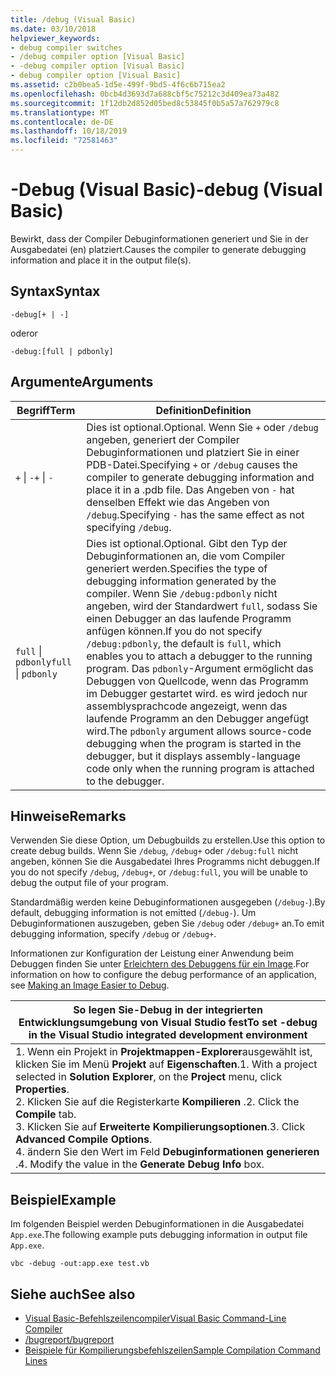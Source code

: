 ```yaml
---
title: /debug (Visual Basic)
ms.date: 03/10/2018
helpviewer_keywords:
- debug compiler switches
- /debug compiler option [Visual Basic]
- -debug compiler option [Visual Basic]
- debug compiler option [Visual Basic]
ms.assetid: c2b0bea5-1d5e-499f-9bd5-4f6c6b715ea2
ms.openlocfilehash: 0bcb4d3693d7a688cbf5c75212c3d409ea73a482
ms.sourcegitcommit: 1f12db2d852d05bed8c53845f0b5a57a762979c8
ms.translationtype: MT
ms.contentlocale: de-DE
ms.lasthandoff: 10/18/2019
ms.locfileid: "72581463"
---
```

# <a name="-debug-visual-basic"></a><span data-ttu-id="b3dc7-102">-Debug (Visual Basic)</span><span class="sxs-lookup"><span data-stu-id="b3dc7-102">-debug (Visual Basic)</span></span>

<span data-ttu-id="b3dc7-103">Bewirkt, dass der Compiler Debuginformationen generiert und Sie in der Ausgabedatei (en) platziert.</span><span class="sxs-lookup"><span data-stu-id="b3dc7-103">Causes the compiler to generate debugging information and place it in the output file(s).</span></span>

## <a name="syntax"></a><span data-ttu-id="b3dc7-104">Syntax</span><span class="sxs-lookup"><span data-stu-id="b3dc7-104">Syntax</span></span>

```console
-debug[+ | -]
```

<span data-ttu-id="b3dc7-105">oder</span><span class="sxs-lookup"><span data-stu-id="b3dc7-105">or</span></span>

```console
-debug:[full | pdbonly]
```

## <a name="arguments"></a><span data-ttu-id="b3dc7-106">Argumente</span><span class="sxs-lookup"><span data-stu-id="b3dc7-106">Arguments</span></span>

|<span data-ttu-id="b3dc7-107">Begriff</span><span class="sxs-lookup"><span data-stu-id="b3dc7-107">Term</span></span>|<span data-ttu-id="b3dc7-108">Definition</span><span class="sxs-lookup"><span data-stu-id="b3dc7-108">Definition</span></span>|
|---|---|
|<span data-ttu-id="b3dc7-109">`+` &#124; `-`</span><span class="sxs-lookup"><span data-stu-id="b3dc7-109">`+` &#124; `-`</span></span>|<span data-ttu-id="b3dc7-110">Dies ist optional.</span><span class="sxs-lookup"><span data-stu-id="b3dc7-110">Optional.</span></span> <span data-ttu-id="b3dc7-111">Wenn Sie `+` oder `/debug` angeben, generiert der Compiler Debuginformationen und platziert Sie in einer PDB-Datei.</span><span class="sxs-lookup"><span data-stu-id="b3dc7-111">Specifying `+` or `/debug` causes the compiler to generate debugging information and place it in a .pdb file.</span></span> <span data-ttu-id="b3dc7-112">Das Angeben von `-` hat denselben Effekt wie das Angeben von `/debug`.</span><span class="sxs-lookup"><span data-stu-id="b3dc7-112">Specifying `-` has the same effect as not specifying `/debug`.</span></span>|
|<span data-ttu-id="b3dc7-113">`full` &#124; `pdbonly`</span><span class="sxs-lookup"><span data-stu-id="b3dc7-113">`full` &#124; `pdbonly`</span></span>|<span data-ttu-id="b3dc7-114">Dies ist optional.</span><span class="sxs-lookup"><span data-stu-id="b3dc7-114">Optional.</span></span> <span data-ttu-id="b3dc7-115">Gibt den Typ der Debuginformationen an, die vom Compiler generiert werden.</span><span class="sxs-lookup"><span data-stu-id="b3dc7-115">Specifies the type of debugging information generated by the compiler.</span></span> <span data-ttu-id="b3dc7-116">Wenn Sie `/debug:pdbonly` nicht angeben, wird der Standardwert `full`, sodass Sie einen Debugger an das laufende Programm anfügen können.</span><span class="sxs-lookup"><span data-stu-id="b3dc7-116">If you do not specify `/debug:pdbonly`, the default is `full`, which enables you to attach a debugger to the running program.</span></span> <span data-ttu-id="b3dc7-117">Das `pdbonly`-Argument ermöglicht das Debuggen von Quellcode, wenn das Programm im Debugger gestartet wird. es wird jedoch nur assemblysprachcode angezeigt, wenn das laufende Programm an den Debugger angefügt wird.</span><span class="sxs-lookup"><span data-stu-id="b3dc7-117">The `pdbonly` argument allows source-code debugging when the program is started in the debugger, but it displays assembly-language code only when the running program is attached to the debugger.</span></span>|

## <a name="remarks"></a><span data-ttu-id="b3dc7-118">Hinweise</span><span class="sxs-lookup"><span data-stu-id="b3dc7-118">Remarks</span></span>

<span data-ttu-id="b3dc7-119">Verwenden Sie diese Option, um Debugbuilds zu erstellen.</span><span class="sxs-lookup"><span data-stu-id="b3dc7-119">Use this option to create debug builds.</span></span> <span data-ttu-id="b3dc7-120">Wenn Sie `/debug`, `/debug+` oder `/debug:full` nicht angeben, können Sie die Ausgabedatei Ihres Programms nicht debuggen.</span><span class="sxs-lookup"><span data-stu-id="b3dc7-120">If you do not specify `/debug`, `/debug+`, or `/debug:full`, you will be unable to debug the output file of your program.</span></span>

<span data-ttu-id="b3dc7-121">Standardmäßig werden keine Debuginformationen ausgegeben (`/debug-`).</span><span class="sxs-lookup"><span data-stu-id="b3dc7-121">By default, debugging information is not emitted (`/debug-`).</span></span> <span data-ttu-id="b3dc7-122">Um Debuginformationen auszugeben, geben Sie `/debug` oder `/debug+` an.</span><span class="sxs-lookup"><span data-stu-id="b3dc7-122">To emit debugging information, specify `/debug` or `/debug+`.</span></span>

<span data-ttu-id="b3dc7-123">Informationen zur Konfiguration der Leistung einer Anwendung beim Debuggen finden Sie unter [Erleichtern des Debuggens für ein Image](../../../framework/debug-trace-profile/making-an-image-easier-to-debug.md).</span><span class="sxs-lookup"><span data-stu-id="b3dc7-123">For information on how to configure the debug performance of an application, see [Making an Image Easier to Debug](../../../framework/debug-trace-profile/making-an-image-easier-to-debug.md).</span></span>

|<span data-ttu-id="b3dc7-124">So legen Sie-Debug in der integrierten Entwicklungsumgebung von Visual Studio fest</span><span class="sxs-lookup"><span data-stu-id="b3dc7-124">To set -debug in the Visual Studio integrated development environment</span></span>|
|---|
|<span data-ttu-id="b3dc7-125">1. Wenn ein Projekt in **Projektmappen-Explorer**ausgewählt ist, klicken Sie im Menü **Projekt** auf **Eigenschaften**.</span><span class="sxs-lookup"><span data-stu-id="b3dc7-125">1.  With a project selected in **Solution Explorer**, on the **Project** menu, click **Properties**.</span></span> <br /><span data-ttu-id="b3dc7-126">2. Klicken Sie auf die Registerkarte **Kompilieren** .</span><span class="sxs-lookup"><span data-stu-id="b3dc7-126">2.  Click the **Compile** tab.</span></span><br /><span data-ttu-id="b3dc7-127">3. Klicken Sie auf **Erweiterte Kompilierungsoptionen**.</span><span class="sxs-lookup"><span data-stu-id="b3dc7-127">3.  Click **Advanced Compile Options**.</span></span><br /><span data-ttu-id="b3dc7-128">4. ändern Sie den Wert im Feld **Debuginformationen generieren** .</span><span class="sxs-lookup"><span data-stu-id="b3dc7-128">4.  Modify the value in the **Generate Debug Info** box.</span></span>|

## <a name="example"></a><span data-ttu-id="b3dc7-129">Beispiel</span><span class="sxs-lookup"><span data-stu-id="b3dc7-129">Example</span></span>

<span data-ttu-id="b3dc7-130">Im folgenden Beispiel werden Debuginformationen in die Ausgabedatei `App.exe`.</span><span class="sxs-lookup"><span data-stu-id="b3dc7-130">The following example puts debugging information in output file `App.exe`.</span></span>

```console
vbc -debug -out:app.exe test.vb
```

## <a name="see-also"></a><span data-ttu-id="b3dc7-131">Siehe auch</span><span class="sxs-lookup"><span data-stu-id="b3dc7-131">See also</span></span>

- [<span data-ttu-id="b3dc7-132">Visual Basic-Befehlszeilencompiler</span><span class="sxs-lookup"><span data-stu-id="b3dc7-132">Visual Basic Command-Line Compiler</span></span>](../../../visual-basic/reference/command-line-compiler/index.md)
- [<span data-ttu-id="b3dc7-133">/bugreport</span><span class="sxs-lookup"><span data-stu-id="b3dc7-133">/bugreport</span></span>](../../../visual-basic/reference/command-line-compiler/bugreport.md)
- [<span data-ttu-id="b3dc7-134">Beispiele für Kompilierungsbefehlszeilen</span><span class="sxs-lookup"><span data-stu-id="b3dc7-134">Sample Compilation Command Lines</span></span>](../../../visual-basic/reference/command-line-compiler/sample-compilation-command-lines.md)
